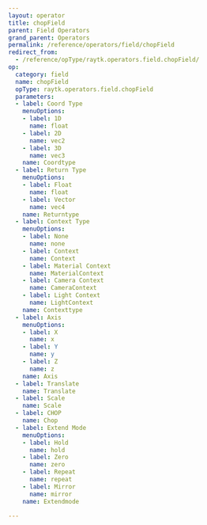 ```yaml
---
layout: operator
title: chopField
parent: Field Operators
grand_parent: Operators
permalink: /reference/operators/field/chopField
redirect_from:
  - /reference/opType/raytk.operators.field.chopField/
op:
  category: field
  name: chopField
  opType: raytk.operators.field.chopField
  parameters:
  - label: Coord Type
    menuOptions:
    - label: 1D
      name: float
    - label: 2D
      name: vec2
    - label: 3D
      name: vec3
    name: Coordtype
  - label: Return Type
    menuOptions:
    - label: Float
      name: float
    - label: Vector
      name: vec4
    name: Returntype
  - label: Context Type
    menuOptions:
    - label: None
      name: none
    - label: Context
      name: Context
    - label: Material Context
      name: MaterialContext
    - label: Camera Context
      name: CameraContext
    - label: Light Context
      name: LightContext
    name: Contexttype
  - label: Axis
    menuOptions:
    - label: X
      name: x
    - label: Y
      name: y
    - label: Z
      name: z
    name: Axis
  - label: Translate
    name: Translate
  - label: Scale
    name: Scale
  - label: CHOP
    name: Chop
  - label: Extend Mode
    menuOptions:
    - label: Hold
      name: hold
    - label: Zero
      name: zero
    - label: Repeat
      name: repeat
    - label: Mirror
      name: mirror
    name: Extendmode

---
```

